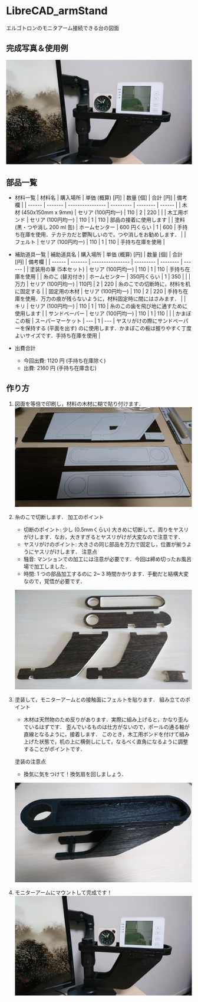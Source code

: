 # LibreCAD_armStand
エルゴトロンのモニタアーム接続できる台の図面

## 完成写真＆使用例
![完成写真](./fig/04.jpeg)

## 部品一覧
- 材料一覧
  | 材料名 | 購入場所 | 単価 (概算) [円] | 数量 [個] | 合計 [円] | 備考欄 |
  | ------ | ------- | ---------------- | --------- | -------- | ------ |
  | 木材 (450x150mm x 9mm) | セリア (100円均一) | 110 | 2 | 220 | |
  | 木工用ボンド | セリア (100円均一) | 110 | 1 | 110 | 部品の接着に使用します |
  | 塗料 (黒・つや消し 200 ml 缶)  | ホームセンター | 600 円くらい | 1 | 600 | 手持ち在庫を使用．テカテカだと鬱陶しいので，つや消しをお勧めします． |
  | フェルト | セリア (100円均一) | 110 | 1 | 110 | 手持ち在庫を使用 |

- 補助道具一覧
  | 補助道具名 | 購入場所 | 単価 (概算) [円] | 数量 [個] | 合計 [円] | 備考欄 |
  | ------ | ------- | ---------------- | --------- | -------- | ------ |
  | 塗装用の筆 (5本セット) | セリア (100円均一) | 110 | 1 | 110 | 手持ち在庫を使用 |
  | 糸のこ (替刃付き) | ホームセンター | 350円くらい | 1 | 350 |  |
  | 万力 | セリア (100円均一) | 110円 | 2 | 220 | 糸のこでの切断時に，材料を机に固定する |
  | 固定用の木材 | セリア (100円均一) | 110 | 2 | 220 | 手持ち在庫を使用．万力の痕が残らないように，材料固定時に間にはさみます． |
  | キリ | セリア (100円均一) | 110 | 1 | 110 | 糸のこの歯を飛び地に通すために使用します |
  | サンドペーパー | セリア (100円均一) | 110 | 1 | 110 |  |
  | かまぼこの板 | スーパーマーケット | --- | 1 | --- | ヤスリがけの際にサンドペーパーを保持する (平面を出す) のに使用します．かまぼこの板は握りやすく丁度よいサイズです．手持ち在庫を使用 |

- 出費合計
  - 今回出費: 1120 円 (手持ち在庫除く)
  - 出費: 2160 円 (手持ち在庫含む)

## 作り方
1. 図面を等倍で印刷し，材料の木材に糊で貼り付けます．
   ![01](./fig/01.jpeg)

2. 糸のこで切断します．
   加工のポイント
   - 切断のポイント: 少し (0.5mmくらい) 大きめに切断して，周りをヤスリがけします．なお，大きすぎるとヤスリがけが大変なので注意です．
   - ヤスリがけのポイント: 大きさの同じ部品を万力で固定し，位置が揃うようにヤスリがけします．
   注意点
   - 騒音: マンションでの加工には注意が必要です．今回は締め切ったお風呂場で加工しました．
   - 時間: 1 つの部品加工するのに 2~ 3 時間かかります．手動だと結構大変なので，覚悟が必要です．

   ![02](./fig/02.jpeg)

3. 塗装して，モニターアームとの接触面にフェルトを貼ります．
   組み立てのポイント
   - 木材は天然物のため反りがあります．実際に組み上げると，かなり歪んでいるはずです．
     歪んでいるものは仕方がないので，ポールの通る軸が直線となるように，接着します．
     このとき，木工用ボンドを付けて組み上げた状態で，机の上に横倒しにして，なるべく直角になるように調整することがポイントです．
   
   塗装の注意点
   - 換気に気をつけて！換気扇を回しましょう．
   
   ![03](./fig/03.jpeg)

4. モニターアームにマウントして完成です！
   ![04](./fig/04.jpeg)

